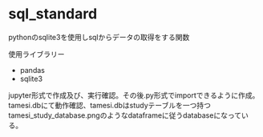 # sql_standard
pythonのsqlite3を使用しsqlからデータの取得をする関数

使用ライブラリー

 + pandas
 + sqlite3

jupyter形式で作成及び、実行確認。その後.py形式でimportできるように作成。
tamesi.dbにて動作確認、tamesi.dbはstudyテーブルを一つ持つtamesi_study_database.pngのようなdataframeに従うdatabaseになっている。
